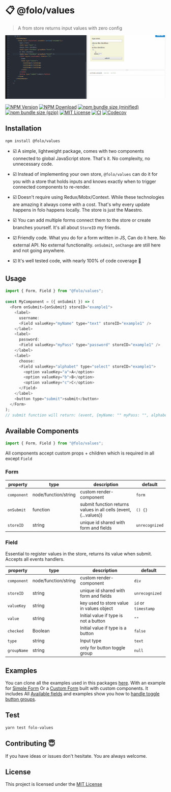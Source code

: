 # 📋 @folo/values

> A from store returns input values with zero config

<!-- gif made by: https://github.com/NickeManarin/ScreenToGif/wiki/help  -->

![live example](https://raw.githubusercontent.com/jalal246/folo/master/packages/folo-values/foloValues-demo.gif)

<!-- prettier-ignore-start -->
[![NPM Version](https://img.shields.io/npm/v/@folo/values.svg)](https://www.npmjs.com/package/@folo/values)
[![NPM Download](https://img.shields.io/npm/dt/@folo/values.svg)](https://www.npmjs.com/package/@folo/values)
[![npm bundle size (minified)](https://img.shields.io/bundlephobia/min/react.svg)](https://www.npmjs.com/package/@folo/values)
[![npm bundle size (gzip)](https://img.shields.io/bundlephobia/minzip/react.svg)](https://www.npmjs.com/package/@folo/values)
[![MIT License](https://img.shields.io/github/license/mashape/apistatus.svg)](https://github.com/jalal246/folo/blob/master/packages/folo-values/LICENSE)
[![CI](https://img.shields.io/github/workflow/status/jalal246/folo/CI)](https://github.com/jalal246/folo/tree/master)
[![Codecov](https://img.shields.io/codecov/c/github/jalal246/folo.svg)](https://codecov.io/gh/jalal246/folo)
<!-- prettier-ignore-end -->

## Installation

```sh
npm install @folo/values
```

- ☑️ A simple, lightweight package, comes with two components connected to global
  JavaScript store. That's it. No complexity, no unnecessary code.

- ☑️ Instead of implementing your own store, `@folo/values` can do it for you with a
  store that holds inputs and knows exactly when to trigger connected components
  to re-render.

- ☑️ Doesn't require using Redux/Mobx/Context. While these technologies are
  amazing it always come with a cost. That's why every update happens in folo
  happens locally. The store is just the Maestro.

- ☑️ You can add multiple forms connect them to the store or create branches
  yourself. It's all about `StoreID` my friends.

- ☑️ Friendly code. What you do for a form written in JS, Can do it here. No
  external API. No external functionality. `onSubmit`, `onChange` are still here and
  not going anywhere.

- ☑️ It's well tested code, with nearly 100% of code coverage 🥳

## Usage

```js
import { Form, Field } from "@folo/values";

const MyComponent = ({ onSubmit }) => (
  <Form onSubmit={onSubmit} storeID="example1">
    <label>
      username:
      <Field valueKey="myName" type="text" storeID="example1" />
    </label>
    <label>
      password:
      <Field valueKey="myPass" type="password" storeID="example1" />
    </label>
    <label>
      choose:
      <Field valueKey="alphabet" type="select" storeID="example1">
        <option valueKey="a">A</option>
        <option valueKey="b">B</option>
        <option valueKey="c">C</option>
      </Field>
    </label>
    <button type="submit">submit</button>
  </Form>
);
// submit function will return: (event, {myName: "" myPass: "", alphabet:""})
```

## Available Components

```js
import { Form, Field } from "@folo/values";
```

All components accept custom props + children which is required in all except `Field`

### Form

| property    | type                 | description                                                      | default        |
| ----------- | -------------------- | ---------------------------------------------------------------- | -------------- |
| `component` | node/function/string | custom render-component                                          | `form`         |
| `onSubmit`  | function             | submit function returns values in all cells (event, {...values}) | `() {}`        |
| `storeID`   | string               | unique id shared with form and fields                            | `unrecognized` |

### Field

Essential to register values in the store, returns its value when submit.
Accepts all events handlers.

| property    | type                 | description                              | default             |
| ----------- | -------------------- | ---------------------------------------- | ------------------- |
| `component` | node/function/string | custom render-component                  | `div`               |
| `storeID`   | string               | unique id shared with form and fields    | `unrecognized`      |
| `valueKey`  | string               | key used to store value in values object | `id` or `timestamp` |
| `value`     | string               | Initial value if type is not a button    | `""`                |
| `checked`   | Boolean              | Initial value if type is a button        | `false`             |
| `type`      | string               | Input type                               | `text`              |
| `groupName` | string               | only for button toggle group             | `null`              |

## Examples

You can clone all the examples used in this packages
[here](https://github.com/jalal246/folo/tree/master/packages/folo-values/src/stories/examples).
With an example for [Simple
Form](https://jalal246.github.io/folo/?path=/story/forms-forms-with-submit--simple-form)
Or a [Custom
Form](https://jalal246.github.io/folo/?path=/story/forms-forms-with-submit--custom-components)
built with custom components. It includes All [Available
fields](https://jalal246.github.io/folo/?path=/story/forms-available-fields--default-input)
and examples show you how to [handle toggle button groups](https://jalal246.github.io/folo/?path=/story/forms-toggle-groups--group-toggle-no-init-value).

## Test

```sh
yarn test folo-values
```

## Contributing 😇

If you have ideas or issues don't hesitate. You are always welcome.

## License

This project is licensed under the [MIT License](https://github.com/jalal246/folo/blob/master/packages/folo-values/LICENSE)
